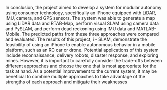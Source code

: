 In conclusion, the project aimed to develop a system for modular autonomy using consumer technology, specifically an
iPhone equipped with LiDAR, IMU, camera, and GPS sensors. The system was able to generate a map using LiDAR
data and RTAB-Map, perform visual SLAM using camera data and PySLAM, and perform dead reckoning using
IMU data and MATLAB-Mobile. The predicted paths from these three approaches were compared and evaluated.
The results of this project, i - SLAM, demonstrate the feasibility of using an iPhone to enable autonomous behavior
in a mobile platform, such as an RC car or drone. Potential applications of this system include reconnaissance, delivery
robots, disaster response, and exploring mines. However, it is important to carefully consider the trade-offs between
different approaches and choose the one that is most appropriate for the task at hand. As a potential improvement
to the current system, it may be beneficial to combine multiple approaches to take advantage of the strengths of each
approach and mitigate their weaknesses
